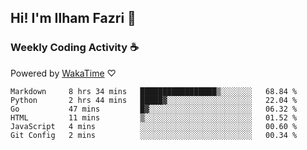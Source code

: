 ## Hi! I'm Ilham Fazri 👋

### Weekly Coding Activity ☕
Powered by [WakaTime](https://wakatime.com/) ♡
<!--START_SECTION:waka-->

```text
Markdown     8 hrs 34 mins   █████████████████▒░░░░░░░   68.84 %
Python       2 hrs 44 mins   █████▓░░░░░░░░░░░░░░░░░░░   22.04 %
Go           47 mins         █▓░░░░░░░░░░░░░░░░░░░░░░░   06.32 %
HTML         11 mins         ▒░░░░░░░░░░░░░░░░░░░░░░░░   01.52 %
JavaScript   4 mins          ░░░░░░░░░░░░░░░░░░░░░░░░░   00.60 %
Git Config   2 mins          ░░░░░░░░░░░░░░░░░░░░░░░░░   00.34 %
```

<!--END_SECTION:waka-->
